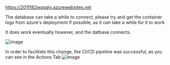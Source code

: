 https://2011182waggly.azurewebsites.net

The database can take a while to connect, please try and get the container logs from azure's deployment if possible, as it can take a while for it to work

It does work eventually however, and the datbase connects.

![image](https://github.com/FtpApoc/Wagg.ly/assets/85648487/c83eb02d-3a51-44dd-b761-4e0c01f3bc83)

In order to facilitate this change, the CI/CD pipeline was successful, as you can see in the Actions Tab
![image](https://github.com/FtpApoc/Wagg.ly/assets/85648487/dacb136f-b481-4c55-a524-aa4dec58c10a)
